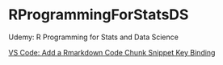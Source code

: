 # RProgrammingForStatsDS

Udemy: R Programming for Stats and Data Science

[VS Code: Add a Rmarkdown Code Chunk Snippet Key Binding](https://www.schmidtynotes.com/blog/r/2021-09-28-vscode-rmd-code-chunk-snippet/)
